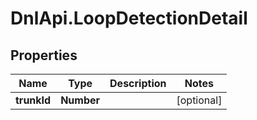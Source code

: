 # DnlApi.LoopDetectionDetail

## Properties
Name | Type | Description | Notes
------------ | ------------- | ------------- | -------------
**trunkId** | **Number** |  | [optional] 


